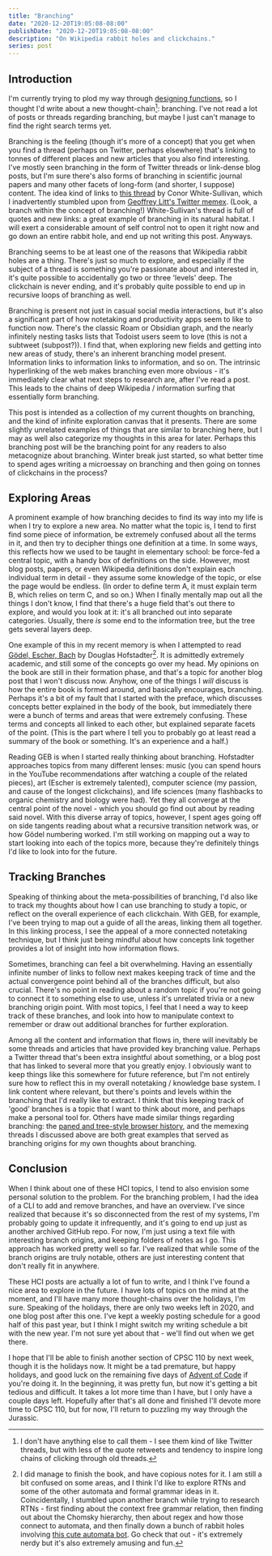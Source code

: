 ```yaml
---
title: "Branching"
date: "2020-12-20T19:05:08-08:00"
publishDate: "2020-12-20T19:05:08-08:00"
description: "On Wikipedia rabbit holes and clickchains."
series: post
---
```


## Introduction
I'm currently trying to plod my way through [designing functions](https://kewbi.sh/blog/posts/201213/), so I thought I'd write about a new thought-chain[^1]: branching. I've not read a lot of posts or threads regarding branching, but maybe I just can't manage to find the right search terms yet.

Branching is the feeling (though it's more of a concept) that you get when you find a thread (perhaps on Twitter, perhaps elsewhere) that's linking to tonnes of different places and new articles that you also find interesting. I've mostly seen branching in the form of Twitter threads or link-dense blog posts, but I'm sure there's also forms of branching in scientific journal papers and many other facets of long-form (and shorter, I suppose) content. The idea kind of links to [this thread](https://twitter.com/Conaw/status/1129806786477772801) by Conor White-Sullivan, which I inadvertently stumbled upon from [Geoffrey Litt's Twitter memex](https://twitter.com/geoffreylitt/status/1338212261282897921). (Look, a branch within the concept of branching!) White-Sullivan's thread is full of quotes and new links: a great example of branching in its natural habitat. I will exert a considerable amount of self control not to open it right now and go down an entire rabbit hole, and end up not writing this post. Anyways.

Branching seems to be at least one of the reasons that Wikipedia rabbit holes are a thing. There's just so much to explore, and especially if the subject of a thread is something you're passionate about and interested in, it's quite possible to accidentally go two or three 'levels' deep. The clickchain is never ending, and it's probably quite possible to end up in recursive loops of branching as well.

Branching is present not just in casual social media interactions, but it's also a significant part of how notetaking and productivity apps seem to like to function now. There's the classic Roam or Obsidian graph, and the nearly infinitely nesting tasks lists that Todoist users seem to love (this is not a subtweet (subpost?)). I find that, when exploring new fields and getting into new areas of study, there's an inherent branching model present. Information links to information links to information, and so on. The intrinsic hyperlinking of the web makes branching even more obvious - it's immediately clear what next steps to research are, after I've read a post. This leads to the chains of deep Wikipedia / information surfing that essentially form branching. 

This post is intended as a collection of my current thoughts on branching, and the kind of infinite exploration canvas that it presents. There are some slightly unrelated examples of things that are similar to branching here, but I may as well also categorize my thoughts in this area for later. Perhaps this branching post will be the branching point for any readers to also metacognize about branching. Winter break just started, so what better time to spend ages writing a microessay on branching and then going on tonnes of clickchains in the process?

## Exploring Areas
A prominent example of how branching decides to find its way into my life is when I try to explore a new area. No matter what the topic is, I tend to first find some piece of information, be extremely confused about all the terms in it, and then try to decipher things one definition at a time. In some ways, this reflects how we used to be taught in elementary school: be force-fed  a central topic, with a handy box of definitions on the side. However, most blog posts, papers, or even Wikipedia definitions don't explain each individual term in detail - they assume some knowledge of the topic, or else the page would be endless. (In order to define term A, it must explain term B, which relies on term C, and so on.) When I finally mentally map out all the things I don't know, I find that there's a huge field that's out there to explore, and would you look at it: it's all branched out into separate categories. Usually, there *is* some end to the information tree, but the tree gets several layers deep.

One example of this in my recent memory is when I attempted to read [Gödel, Escher, Bach](https://en.wikipedia.org/wiki/G%C3%B6del,_Escher,_Bach) by Douglas Hofstadter[^2]. It is admittedly extremely academic, and still some of the concepts go over my head. My opinions on the book are still in their formation phase, and that's a topic for another blog post that I won't discuss now. Anyhow, one of the things I *will* discuss is how the entire book is formed around, and basically encourages, branching. Perhaps it's a bit of my fault that I started with the preface, which discusses concepts better explained in the body of the book, but immediately there were a bunch of terms and areas that were extremely confusing. These terms and concepts all linked to each other, but explained separate facets of the point. (This is the part where I tell you to probably go at least read a summary of the book or something. It's an experience and a half.)

Reading GEB is when I started really thinking about branching. Hofstadter approaches topics from many different lenses: music (you can spend hours in the YouTube recommendations after watching a couple of the related pieces), art (Escher is extremely talented), computer science (my passion, and cause of the longest clickchains), and life sciences (many flashbacks to organic chemistry and biology were had). Yet they all converge at the central point of the novel - which you should go find out about by reading said novel. With this diverse array of topics, however, I spent ages going off on side tangents reading about what a recursive transition network was, or how Gödel numbering worked. I'm still working on mapping out a way to start looking into each of the topics more, because they're definitely things I'd like to look into for the future.

## Tracking Branches
Speaking of thinking about the meta-possibilities of branching, I'd also like to track my thoughts about how I can use branching to study a topic, or reflect on the overall experience of each clickchain. With GEB, for example, I've been trying to map out a guide of all the areas, linking them all together. In this linking process, I see the appeal of a more connected notetaking technique, but I think just being mindful about how concepts link together provides a lot of insight into how information flows.

Sometimes, branching can feel a bit overwhelming. Having an essentially infinite number of links to follow next makes keeping track of time and the actual convergence point behind all of the branches difficult, but also crucial. There's no point in reading about a random topic if you're not going to connect it to something else to use, unless it's unrelated trivia or a new branching origin point. With most topics, I feel that I need a way to keep track of these branches, and look into how to manipulate context to remember or draw out additional branches for further exploration.

Among all the content and information that flows in, there will inevitably be some threads and articles that have provided key branching value. Perhaps a Twitter thread that's been extra insightful about something, or a blog post that has linked to several more that you greatly enjoy. I obviously want to keep things like this somewhere for future reference, but I'm not entirely sure how to reflect this in my overall notetaking / knowledge base system. I link content where relevant, but there's points and levels within the branching that I'd really like to extract. I think that this keeping track of 'good' branches is a topic that I want to think about more, and perhaps make a personal tool for. Others have made similar things regarding branching: the [paned and tree-style browser history](https://twitter.com/szymon_k/status/1289942401318977537), and the memexing threads I discussed above are both great examples that served as branching origins for my own thoughts about branching.

## Conclusion
When I think about one of these HCI topics, I tend to also envision some personal solution to the problem. For the branching problem, I had the idea of a CLI to add and remove branches, and have an overview. I've since realized that because it's so disconnected from the rest of my systems, I'm probably going to update it infrequently, and it's going to end up just as another archived GitHub repo. For now, I'm just using a text file with interesting branch origins, and keeping folders of notes as I go. This approach has worked pretty well so far. I've realized that while some of the branch origins are truly notable, others are just interesting content that don't really fit in anywhere. 

These HCI posts are actually a lot of fun to write, and I think I've found a nice area to explore in the future. I have lots of topics on the mind at the moment, and I'll have many more thought-chains over the holidays, I'm sure. Speaking of the holidays, there are only two weeks left in 2020, and one blog post after this one. I've kept a weekly posting schedule for a good half of this past year, but I think I might switch my writing schedule a bit with the new year. I'm not sure yet about that - we'll find out when we get there.

I hope that I'll be able to finish another section of CPSC 110 by next week, though it is the holidays now. It might be a tad premature, but happy holidays, and good luck on the remaining five days of [Advent of Code](https://adventofcode.com/) if you're doing it. In the beginning, it was pretty fun, but now it's getting a bit tedious and difficult. It takes a lot more time than I have, but I only have a couple days left. Hopefully after that's all done and finished I'll devote more time to CPSC 110, but for now, I'll return to puzzling my way through the Jurassic. 

[^1]: I don't have anything else to call them - I see them kind of like Twitter threads, but with less of the quote retweets and tendency to inspire long chains of clicking through old threads.

[^2]: I did manage to finish the book, and have copious notes for it. I am still a bit confused on some areas, and I think I'd like to explore RTNs and some of the other automata and formal grammar ideas in it. Coincidentally, I stumbled upon another branch while trying to research RTNs - first finding about the context free grammar relation, then finding out about the Chomsky hierarchy, then about regex and how those connect to automata, and then finally down a bunch of rabbit holes involving [this cute automata bot](https://twitter.com/happyautomata). Go check that out - it's extremely nerdy but it's also extremely amusing and fun.
